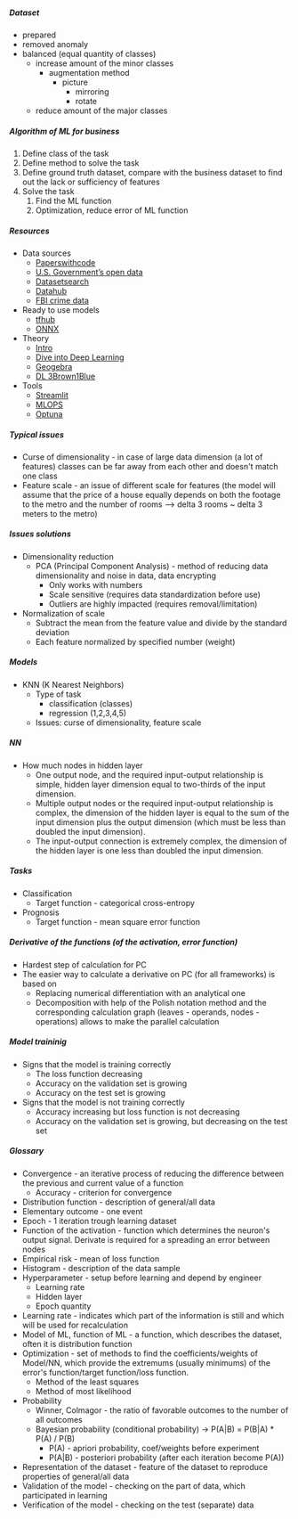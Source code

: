 ##### Dataset
* prepared
* removed anomaly
* balanced (equal quantity of classes)
  * increase amount of the minor classes
    * augmentation method
        * picture
          * mirroring
          * rotate
  * reduce amount of the major classes

##### Algorithm of ML for business
1. Define class of the task
2. Define method to solve the task
3. Define ground truth dataset, compare with the business dataset to find out the lack or sufficiency of features
4. Solve the task
   1. Find the ML function
   2. Optimization, reduce error of ML function

##### Resources
* Data sources
  * [Paperswithcode](https://paperswithcode.com)
  * [U.S. Government’s open data](https://data.gov)
  * [Datasetsearch](https://datasetsearch.research.google.com)
  * [Datahub](https://datahub.io/collections)
  * [FBI crime data](https://crime-data-explorer.fr.cloud.gov/pages/home)
* Ready to use models
  * [tfhub](https://tfhub.dev)
  * [ONNX](https://onnx.ai)
* Theory
  * [Intro](https://www.youtube.com/playlist?list=PL0Ks75aof3Thg7mpzaPFSXEUVP9PWCTAO)
  * [Dive into Deep Learning](https://d2l.ai/index.html)
  * [Geogebra](https://www.geogebra.org)
  * [DL 3Brown1Blue](https://www.youtube.com/playlist?list=PLZjXXN70PH5itkSPe6LTS-yPyl5soOovc)
* Tools
  * [Streamlit](https://streamlit.io)
  * [MLOPS](https://www.mymlops.com)
  * [Optuna](https://optuna.org)

##### Typical issues
* Curse of dimensionality - in case of large data dimension (a lot of features) classes can be far away from each other and doesn't match one class
* Feature scale - an issue of different scale for features (the model will assume that the price of a house equally depends on both the footage to the metro and the number of rooms --> delta 3 rooms ~ delta 3 meters to the metro)

##### Issues solutions
* Dimensionality reduction
  * PCA (Principal Component Analysis) - method of reducing data dimensionality and noise in data, data encrypting
    * Only works with numbers
    * Scale sensitive (requires data standardization before use)
    * Outliers are highly impacted (requires removal/limitation)
* Normalization of scale
  * Subtract the mean from the feature value and divide by the standard deviation
  * Each feature normalized by specified number (weight)

##### Models
* KNN (K Nearest Neighbors)
  * Type of task 
    * classification (classes)
    * regression (1,2,3,4,5)
  * Issues: curse of dimensionality, feature scale

##### NN
* How much nodes in hidden layer
  * One output node, and the required input-output relationship is simple,  hidden layer dimension equal to two-thirds of the input dimension.
  * Multiple output nodes or the required input-output relationship is complex, the dimension of the hidden layer is equal to the sum of the input dimension plus the output dimension (which must be less than doubled the input dimension).
  * The input-output connection is extremely complex, the dimension of the hidden layer is one less than doubled the input dimension. 

##### Tasks
* Classification
  * Target function - categorical cross-entropy  
* Prognosis
  * Target function - mean square error function

##### Derivative of the functions (of the activation, error function) 
* Hardest step of calculation for PC
* The easier way to calculate a derivative on PC (for all frameworks) is based on 
  * Replacing numerical differentiation with an analytical one
  * Decomposition with help of the Polish notation method and the corresponding calculation graph (leaves - operands, nodes - operations) allows to make the parallel calculation

##### Model traininig
* Signs that the model is training correctly
  * The loss function decreasing
  * Accuracy on the validation set is growing
  * Accuracy on the test set is growing
* Signs that the model is not training correctly
  * Accuracy increasing but loss function is not decreasing
  * Accuracy on the validation set is growing, but decreasing on the test set

##### Glossary
* Convergence - an iterative process of reducing the difference between the previous and current value of a function
  * Accuracy - criterion for convergence
* Distribution function - description of general/all data
* Elementary outcome - one event
* Epoch - 1 iteration trough learning dataset
* Function of the activation - function which determines the neuron's output signal. Derivate is required for a spreading an error between nodes
* Empirical risk - mean of loss function
* Histogram - description of the data sample
* Hyperparameter - setup before learning and depend by engineer
  * Learning rate
  * Hidden layer
  * Epoch quantity
* Learning rate - indicates which part of the information is still and which will be used for recalculation
* Model of ML, function of ML - a function, which describes the dataset, often it is distribution function
* Optimization - set of methods to find the coefficients/weights of Model/NN, which provide the extremums (usually minimums) of the error's function/target function/loss function.
  * Method of the least squares
  * Method of most likelihood
* Probability
  * Winner, Colmagor - the ratio of favorable outcomes to the number of all outcomes
  * Bayesian probability (conditional probability) -> P(A|B) = P(B|A) * P(A) / P(B)
    * P(A) - apriori probability, coef/weights before experiment
    * P(A|B) - posteriori probability (after each iteration become P(A))
* Representation of the dataset - feature of the dataset to reproduce properties of general/all data
* Validation of the model - checking on the part of data, which participated in learning
* Verification of the model - checking on the test (separate) data